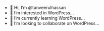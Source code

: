 - 👋 Hi, I’m @tanveerulhassan
- 👀 I’m interested in WordPress...
- 🌱 I’m currently learning  WordPress...
- 💞️ I’m looking to collaborate on WordPress...

<!---
tanveerulhassan/tanveerulhassan is a ✨ special ✨ repository because its `README.md` (this file) appears on your GitHub profile.
You can click the Preview link to take a look at your changes.
--->
